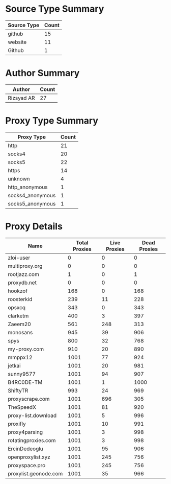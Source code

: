 # Source Type Summary

| Source Type | Count |
|-------------|-------|
| github | 15 |
| website | 11 |
| Github | 1 |


# Author Summary

| Author | Count |
|--------|-------|
| Rizsyad AR | 27 |


# Proxy Type Summary

| Proxy Type | Count |
|------------|-------|
| http | 21 |
| socks4 | 20 |
| socks5 | 22 |
| https | 14 |
| unknown | 4 |
| http_anonymous | 1 |
| socks4_anonymous | 1 |
| socks5_anonymous | 1 |


# Proxy Details

| Name | Total Proxies | Live Proxies | Dead Proxies |
|------|---------------|--------------|---------------|
| zloi-user | 0 | 0 | 0 |
| multiproxy.org | 0 | 0 | 0 |
| rootjazz.com | 1 | 0 | 1 |
| proxydb.net | 0 | 0 | 0 |
| hookzof | 168 | 0 | 168 |
| roosterkid | 239 | 11 | 228 |
| opsxcq | 343 | 0 | 343 |
| clarketm | 400 | 3 | 397 |
| Zaeem20 | 561 | 248 | 313 |
| monosans | 945 | 39 | 906 |
| spys | 800 | 32 | 768 |
| my-proxy.com | 910 | 20 | 890 |
| mmppx12 | 1001 | 77 | 924 |
| jetkai | 1001 | 20 | 981 |
| sunny9577 | 1001 | 94 | 907 |
| B4RC0DE-TM | 1001 | 1 | 1000 |
| ShiftyTR | 993 | 24 | 969 |
| proxyscrape.com | 1001 | 696 | 305 |
| TheSpeedX | 1001 | 81 | 920 |
| proxy-list.download | 1001 | 5 | 996 |
| proxifly | 1001 | 10 | 991 |
| proxy4parsing | 1001 | 3 | 998 |
| rotatingproxies.com | 1001 | 3 | 998 |
| ErcinDedeoglu | 1001 | 95 | 906 |
| openproxylist.xyz | 1001 | 245 | 756 |
| proxyspace.pro | 1001 | 245 | 756 |
| proxylist.geonode.com | 1001 | 35 | 966 |
